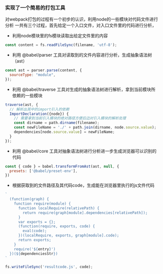 ### 实现了一个简易的打包工具
对webpack打包的过程有一个初步的认识，利用node的一些模块对代码文件进行分析
一共有三个过程，首先给定一个入口文件，对入口文件里的代码进行分析，
- 利用node模块里的fs模块读取出给定文件里的内容
```javaScript
const content = fs.readFileSync(filename, 'utf-8');
```
- 利用 @babel/parser 工具对读取到的文件内容进行分析，生成抽象语法树（ast）
```javaScript
const ast = parser.parse(content, {
  sourceType: "module",
});
```

- 利用 @babel/traverse 工具对生成的抽象语法树进行解析，拿到当前模块所依赖的一些模块
```javaScript
traverse(ast, {
  // 解析出其中的import引入的依赖
  ImportDeclaration({node}) {
    // 需要拿到当前引入模块的绝对路径方便后边对引入模块的解析处理
    const dirname = path.dirname(filename);
    const newFileName = './' + path.join(dirname, node.source.value);
    dependencies[node.source.value] = newFileName;
  }
});
```

- 利用 @babel/core 工具对抽象语法树进行分析进一步生成浏览器可以识别的代码
```javaScript
const { code } = babel.transformFromAst(ast, null, {
  presets: ['@babel/preset-env'],
})
```

- 根据获取到的文件路径及其代码code，生成能在浏览器里执行的js文件代码
```javaScript
`
  (function(graph) {
    function require(module) {
      function localRequire(relativePath) {
        return require(graph[module].dependencies[relativePath]);
      }
      var exports = {};
      (function(require, exports, code) {
        eval(code);
      })(localRequire, exports, graph[module].code);
      return exports;
    }
    require('${entry}')
  })(${dependenciesStr})
`

fs.writeFileSync('resultcode.js', code);
```
